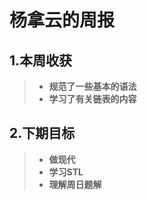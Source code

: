 # 杨拿云的周报

## 1.本周收获
>- **规范了一些基本的语法**
>- **学习了有关链表的内容**



## 2.下期目标
>- **做现代**
>- **学习STL**
>- **理解周日题解**
